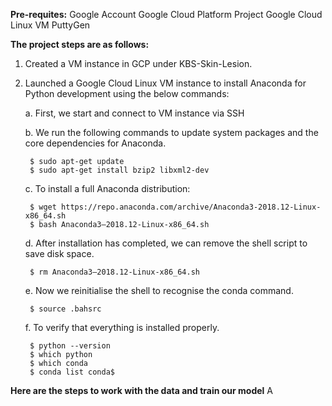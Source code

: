 **Pre-requites:**
Google Account
Google Cloud Platform Project
Google Cloud Linux VM 
PuttyGen

**The project steps are as follows:**

1. Created a VM instance in GCP under KBS-Skin-Lesion.

2. Launched a Google Cloud Linux VM instance to install Anaconda for Python development using the below commands:

    a. First, we start and connect to VM instance via SSH
    
    b. We run the following commands to update system packages and the core dependencies for Anaconda.
    
        $ sudo apt-get update
        $ sudo apt-get install bzip2 libxml2-dev
        
    c. To install a full Anaconda distribution:
    
        $ wget https://repo.anaconda.com/archive/Anaconda3-2018.12-Linux-x86_64.sh
        $ bash Anaconda3–2018.12-Linux-x86_64.sh
        
    d. After installation has completed, we can remove the shell script to save disk space.
    
        $ rm Anaconda3–2018.12-Linux-x86_64.sh
        
    e. Now we reinitialise the shell to recognise the conda command.
    
        $ source .bahsrc
        
    f. To verify that everything is installed properly.
    
        $ python --version
        $ which python
        $ which conda
        $ conda list conda$
        
**Here are the steps to work with the data and train our model**
A

